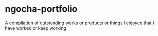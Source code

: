 # ngocha-portfolio
A compilation of outstanding works or products  or things I enjoyed that I have worked or keep working
